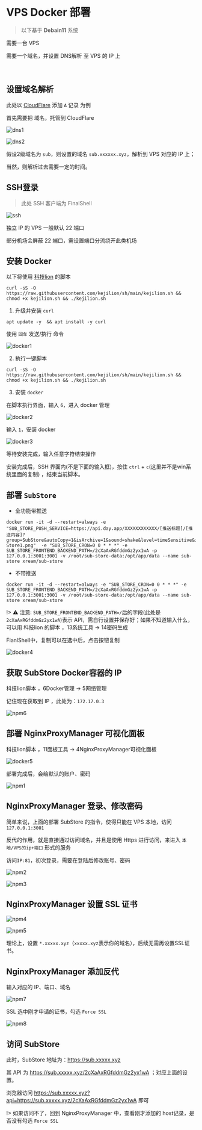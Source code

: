 # VPS Docker 部署

> 以下基于 **Debain11** 系统

需要一台 VPS

需要一个域名，并设置 DNS解析 至 VPS 的 IP 上

　
## 设置域名解析


此处以 [CloudFlare](https://dash.cloudflare.com/) 添加 `A` 记录 为例

首先需要把 域名，托管到 CloudFlare

![dns1](https://raw.githubusercontent.com/Repcz/Tool/X/SubStore/Photo/dns1.png)

![dns2](https://raw.githubusercontent.com/Repcz/Tool/X/SubStore/Photo/dns2.png)

假设2级域名为 `sub`，则设置的域名 `sub.xxxxxx.xyz`，解析到 VPS 对应的 IP 上；

当然，则解析过去需要一定的时间。

## SSH登录

> 此处 SSH 客户端为 FinalShell

![ssh](https://raw.githubusercontent.com/Repcz/Tool/X/SubStore/Photo/ssh.png)

独立 IP 的 VPS 一般默认 22 端口

部分机场会屏蔽 22 端口，需设置端口分流绕开此类机场

## 安装 Docker

以下将使用 [科技lion](https://kejilion.blogspot.com/2023/08/lionldnmp.html) 的脚本

```
curl -sS -O https://raw.githubusercontent.com/kejilion/sh/main/kejilion.sh && chmod +x kejilion.sh && ./kejilion.sh
```

1. 升级并安装 `curl`

```
apt update -y  && apt install -y curl
```

使用 `回车` 发送/执行 命令

![docker1](https://raw.githubusercontent.com/Repcz/Tool/X/SubStore/Photo/docker1.png)

2. 执行一键脚本


```
curl -sS -O https://raw.githubusercontent.com/kejilion/sh/main/kejilion.sh && chmod +x kejilion.sh && ./kejilion.sh
```

3. 安装 `docker`

在脚本执行界面，输入 `6`，进入 docker 管理

![docker2](https://raw.githubusercontent.com/Repcz/Tool/X/SubStore/Photo/docker2.png)

输入 `1`，安装 docker 

![docker3](https://raw.githubusercontent.com/Repcz/Tool/X/SubStore/Photo/docker3.png)


等待安装完成，输入任意字符结束操作

安装完成后，SSH 界面内(不是下面的输入框)，按住 `ctrl` + `c`(这里并不是win系统里面的复制) ，结束当前脚本。

## 部署 `SubStore`

- 全功能带推送

```
docker run -it -d --restart=always -e "SUB_STORE_PUSH_SERVICE=https://api.day.app/XXXXXXXXXXXX/[推送标题]/[推送内容]?group=SubStore&autoCopy=1&isArchive=1&sound=shake&level=timeSensitive&icon=https%3A%2F%2Fraw.githubusercontent.com%2F58xinian%2Ficon%2Fmaster%2FSub-Store1.png"  -e "SUB_STORE_CRON=0 0 * * *" -e SUB_STORE_FRONTEND_BACKEND_PATH=/2cXaAxRGfddmGz2yx1wA -p 127.0.0.1:3001:3001 -v /root/sub-store-data:/opt/app/data --name sub-store xream/sub-store
```

- 不带推送

```
docker run -it -d --restart=always -e "SUB_STORE_CRON=0 0 * * *" -e SUB_STORE_FRONTEND_BACKEND_PATH=/2cXaAxRGfddmGz2yx1wA -p 127.0.0.1:3001:3001 -v /root/sub-store-data:/opt/app/data --name sub-store xream/sub-store
```


!> ⚠️ 注意: `SUB_STORE_FRONTEND_BACKEND_PATH=/`后的字段(此处是`2cXaAxRGfddmGz2yx1wA`)表示 API，需自行设置并保存好；如果不知道输入什么，可以用 科技lion 的脚本 ，13系统工具 → 14密码生成

FianlShell中，复制可以在选中后，点击按钮复制

![docker4](https://raw.githubusercontent.com/Repcz/Tool/X/SubStore/Photo/docker4.png)


## 获取 SubStore Docker容器的 IP

科技lion脚本 ，6Docker管理 → 5网络管理

记住现在获取到 IP ，此处为：`172.17.0.3`

![npm6](https://raw.githubusercontent.com/Repcz/Tool/X/SubStore/Photo/npm6.png)


## 部署 NginxProxyManager 可视化面板

科技lion脚本 ，11面板工具 → 4NginxProxyManager可视化面板

![docker5](https://raw.githubusercontent.com/Repcz/Tool/X/SubStore/Photo/docker5.png)

部署完成后，会给默认的账户、密码

![npm1](https://raw.githubusercontent.com/Repcz/Tool/X/SubStore/Photo/npm1.png)


## NginxProxyManager 登录、修改密码

简单来说，上面的部署 SubStore 的指令，使得只能在 VPS 本地，访问 `127.0.0.1:3001`

反代的作用，就是直接通过访问域名，并且是使用 Https 进行访问，来进入 `本地/VPS的ip+端口` 形式的服务

访问`IP:81`，初次登录，需要在登陆后修改账号、密码

![npm2](https://raw.githubusercontent.com/Repcz/Tool/X/SubStore/Photo/npm2.png)

![npm3](https://raw.githubusercontent.com/Repcz/Tool/X/SubStore/Photo/npm3.png)


## NginxProxyManager 设置 SSL 证书

![npm4](https://raw.githubusercontent.com/Repcz/Tool/X/SubStore/Photo/npm4.png)

![npm5](https://raw.githubusercontent.com/Repcz/Tool/X/SubStore/Photo/npm5.png)

理论上，设置 `*.xxxxx.xyz`（`xxxxx.xyz`表示你的域名），后续无需再设置SSL证书。

## NginxProxyManager 添加反代 

输入对应的 IP、端口、域名

![npm7](https://raw.githubusercontent.com/Repcz/Tool/X/SubStore/Photo/npm7.png)

SSL 选中刚才申请的证书，勾选 `Force SSL`

![npm8](https://raw.githubusercontent.com/Repcz/Tool/X/SubStore/Photo/npm8.png)

## 访问 SubStore

此时，SubStore 地址为：https://sub.xxxxx.xyz 

其 API 为 https://sub.xxxxx.xyz/2cXaAxRGfddmGz2yx1wA ；对应上面的设置。

浏览器访问 https://sub.xxxxx.xyz?api=https://sub.xxxxx.xyz/2cXaAxRGfddmGz2yx1wA 即可


!> 如果访问不了，回到 NginxProxyManager 中，查看刚才添加的 host记录，是否没有勾选 `Force SSL`
